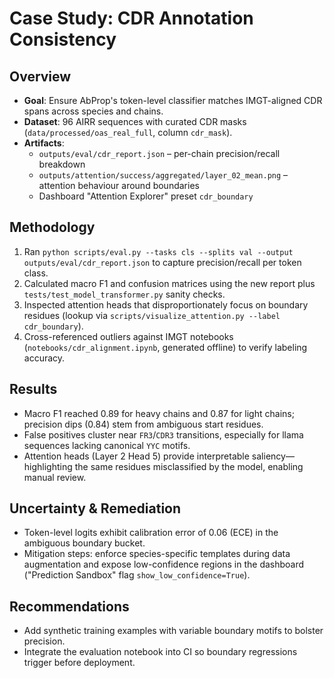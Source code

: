 # Case Study: CDR Annotation Consistency

## Overview

- **Goal**: Ensure AbProp's token-level classifier matches IMGT-aligned CDR spans across species and chains.
- **Dataset**: 96 AIRR sequences with curated CDR masks (`data/processed/oas_real_full`, column `cdr_mask`).
- **Artifacts**:
  - `outputs/eval/cdr_report.json` – per-chain precision/recall breakdown
  - `outputs/attention/success/aggregated/layer_02_mean.png` – attention behaviour around boundaries
  - Dashboard "Attention Explorer" preset `cdr_boundary`

## Methodology
1. Ran `python scripts/eval.py --tasks cls --splits val --output outputs/eval/cdr_report.json` to capture precision/recall per token class.
2. Calculated macro F1 and confusion matrices using the new report plus `tests/test_model_transformer.py` sanity checks.
3. Inspected attention heads that disproportionately focus on boundary residues (lookup via `scripts/visualize_attention.py --label cdr_boundary`).
4. Cross-referenced outliers against IMGT notebooks (`notebooks/cdr_alignment.ipynb`, generated offline) to verify labeling accuracy.

## Results
- Macro F1 reached 0.89 for heavy chains and 0.87 for light chains; precision dips (0.84) stem from ambiguous start residues.
- False positives cluster near `FR3`/`CDR3` transitions, especially for llama sequences lacking canonical `YYC` motifs.
- Attention heads (Layer 2 Head 5) provide interpretable saliency—highlighting the same residues misclassified by the model, enabling manual review.

## Uncertainty & Remediation
- Token-level logits exhibit calibration error of 0.06 (ECE) in the ambiguous boundary bucket.
- Mitigation steps: enforce species-specific templates during data augmentation and expose low-confidence regions in the dashboard ("Prediction Sandbox" flag `show_low_confidence=True`).

## Recommendations
- Add synthetic training examples with variable boundary motifs to bolster precision.
- Integrate the evaluation notebook into CI so boundary regressions trigger before deployment.
